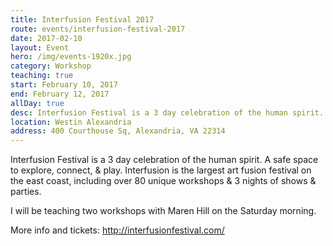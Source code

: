 ```yaml
---
title: Interfusion Festival 2017
route: events/interfusion-festival-2017
date: 2017-02-10
layout: Event
hero: /img/events-1920x.jpg
category: Workshop
teaching: true
start: February 10, 2017
end: February 12, 2017
allDay: true
desc: Interfusion Festival is a 3 day celebration of the human spirit.
location: Westin Alexandria
address: 400 Courthouse Sq, Alexandria, VA 22314
---
```


Interfusion Festival is a 3 day celebration of the human spirit. A safe space to explore, connect, & play. Interfusion is the largest art fusion festival on the east coast, including over 80 unique workshops & 3 nights of shows & parties.

I will be teaching two workshops with Maren Hill on the Saturday morning.

More info and tickets:
http://interfusionfestival.com/
